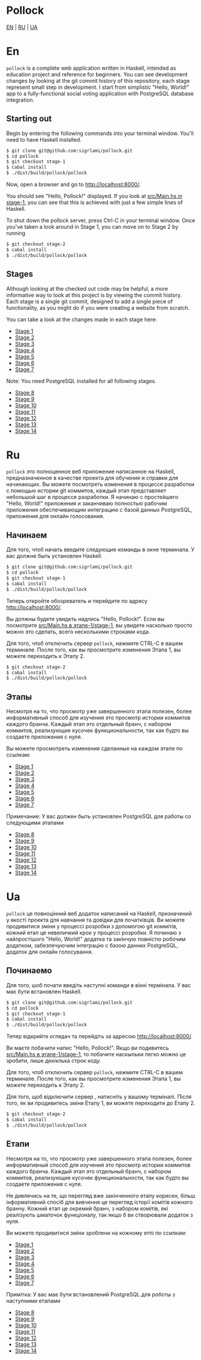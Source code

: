 # Pollock

[EN](#en) | [RU](#ru) | [UA](#ua)

# En

`pollock` is a complete web application written in Haskell, intended as education project and reference for beginners. You can see development changes by looking at the git commit history of this repository, each stage represent small step in development. I start from simplistic "Hello, World!" app to a fully-functional social voting application with PostgreSQL database integration.

## Starting out

Begin by entering the following commands into your terminal window.  You'll need to have Haskell installed.

```sh
$ git clone git@github.com:sigrlami/pollock.git
$ cd pollock
$ git checkout stage-1
$ cabal install
$ ./dist/build/pollock/pollock
```

Now, open a browser and go to [http://localhost:8000/](http://localhost:8000/).

You should see "Hello, Pollock!" displayed.  If you look at [src/Main.hs in stage-1](), you can see that this is achieved with just a few simple lines of Haskell.

To shut down the pollock server, press Ctrl-C in your terminal window.  Once you've taken a look around in Stage 1, you can move on to Stage 2 by running

```sh
$ git checkout stage-2
$ cabal install
$ ./dist/build/pollock/pollock
```

## Stages

Although looking at the checked out code may be helpful, a more informative way to look at this project is by viewing the commit history.  Each stage is a single git commit, designed to add a single piece of functionality, as you might do if you were creating a website from scratch.

You can take a look at the changes made in each stage here:

* [Stage 1]()
* [Stage 2]()
* [Stage 3]()
* [Stage 4]()
* [Stage 5]()
* [Stage 6]()
* [Stage 7]()

Note: You need PostgreSQL installed for all following stages.

* [Stage 8]()
* [Stage 9]()
* [Stage 10]()
* [Stage 11]()
* [Stage 12]()
* [Stage 13]()
* [Stage 14]()

# Ru
`pollock` это полноценное веб приложение написанное на Haskell, предназначенное в качестве проекта для обучения и справки для начинающих. Вы можете посмотреть изменения в процессе разработки с помощью истории git коммитов, каждый этап представляет небольшой шаг в процессе разработки. Я начинаю с простейшего "Hello, World!" приложения и заканчиваю полностью рабочим приложения обеспечивающим интеграцию с базой данных PostgreSQL, приложения для онлайн голосования.

## Начинаем

Для того, чтоб начать введите следующие команды в окне терминала. У вас должне быть установлен Haskell.

```sh
$ git clone git@github.com:sigrlami/pollock.git
$ cd pollock
$ git checkout stage-1
$ cabal install
$ ./dist/build/pollock/pollock
```
Теперь откройте обозреватель и перейдите по адресу [http://localhost:8000/](http://localhost:8000/).

Вы должны будете увидеть надпись "Hello, Pollock!". Если вы посмотрите [src/Main.hs в этапе-1/stage-1](), вы увидете насколько просто можно это сделать, всего несколькими строками кода.

Для того, чтоб отключить сервер `pollock`, нажмите CTRL-C в вашем терминале. После того, как вы просмотрите изменения Этапа 1, вы можете переходить к Этапу 2.

```sh
$ git checkout stage-2
$ cabal install
$ ./dist/build/pollock/pollock
```

## Этапы

Несмотря на то, что просмотр уже завершенного этапа полезен, более информативный способ для изучения это просмотр истории коммитов каждого бранча. Каждый этап это отдельный бранч, с набором коммитов, реализующие кусочек функциональности, так как будто вы создаете приложения с нуля.

Вы можете просмотреть изменения сделанные на каждом этапе по ссылкам:

* [Stage 1]()
* [Stage 2]()
* [Stage 3]()
* [Stage 4]()
* [Stage 5]()
* [Stage 6]()
* [Stage 7]()

Примечание: У вас должен быть установлен PostgreSQL для работы со следующими этапами

* [Stage 8]()
* [Stage 9]()
* [Stage 10]()
* [Stage 11]()
* [Stage 12]()
* [Stage 13]()
* [Stage 14]()


# Ua

`pollock` це повноцінний веб додаток написаний на Haskell, призначений у якості проекта для навчання та довідки для початківців. Ви можете продивитися зміни у процессі розробки з допомогою git коммітів, кожний етап це невеличкий крок у процессі розробки. Я починаю з найпростішого "Hello, World!" додатка та закінчую повністю робочим додатком, забезпечуючим інтеграцію с базою данних PostgreSQL, додаток для онлайн голосування.

## Починаемо

Для того, шоб почати введіть наступні команди в вікні термінала. У вас має бути встановлен Haskell.

```sh
$ git clone git@github.com:sigrlami/pollock.git
$ cd pollock
$ git checkout stage-1
$ cabal install
$ ./dist/build/pollock/pollock
```

Тепер відкрийте оглядач та перейдіть за адресою [http://localhost:8000/](http://localhost:8000/).

Ви маєте побачити напис "Hello, Pollock!". Якщо ви подивитесь [src/Main.hs в этапе-1/stage-1](), то побачите наскыльки легко можно це зробити, лише декіклька строк коду.

Для того, чтоб отключить сервер `pollock`, нажмите CTRL-C в вашем терминале. После того, как вы просмотрите изменения Этапа 1, вы можете переходить к Этапу 2.

Для того, щоб відключити сервер , натисніть у вашому терміналі. Після того, як ви продивитесь зміни Етапу 1, ви можете переходити до Етапу 2.

```sh
$ git checkout stage-2
$ cabal install
$ ./dist/build/pollock/pollock
```

## Етапи

Несмотря на то, что просмотр уже завершенного этапа полезен, более информативный способ для изучения это просмотр истории коммитов каждого бранча. Каждый этап это отдельный бранч, с набором коммитов, реализующие кусочек функциональности, так как будто вы создаете приложения с нуля.

Не дивлячись на те, що перегляд вже закінченного етапу корисен, більш інформативний спосіб для вивчення це перегляд історії комітів кожного бранчу. Кожний етап це окремий бранч, з набором комітів, які реалізують шматочок функціоналу, так якщо б ви створювали додаток з нуля.

Ви можете продивитися зміни зроблени на кожному етпі по ссилкам:

* [Stage 1]()
* [Stage 2]()
* [Stage 3]()
* [Stage 4]()
* [Stage 5]()
* [Stage 6]()
* [Stage 7]()

Примітка: У вас має бути встановлений PostgreSQL для роботы з наступними етапами

* [Stage 8]()
* [Stage 9]()
* [Stage 10]()
* [Stage 11]()
* [Stage 12]()
* [Stage 13]()
* [Stage 14]()

